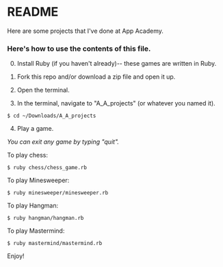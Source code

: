 # README

Here are some projects that I've done at App Academy.

### Here's how to use the contents of this file.

0. Install Ruby (if you haven't already)-- these games are written in Ruby.

1. Fork this repo and/or download a zip file and open it up.

2. Open the terminal.

3. In the terminal, navigate to "A_A_projects" (or whatever you named it).

```
$ cd ~/Downloads/A_A_projects
```

4. Play a game.

*You can exit any game by typing "quit".*


To play chess:

```
$ ruby chess/chess_game.rb
```


To play Minesweeper:
```
$ ruby minesweeper/minesweeper.rb
```

To play Hangman:
```
$ ruby hangman/hangman.rb
```

To play Mastermind:
```
$ ruby mastermind/mastermind.rb
```

Enjoy!